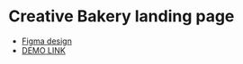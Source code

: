 # Creative Bakery landing page
- [Figma design](https://www.figma.com/file/dY3izAm0Vspsmra4lQWQIP/Bakerlab-FE-students?node-id=0%3A1)
- [DEMO LINK](https://vitalikstrog.github.io/landing_creativeBakery/)

